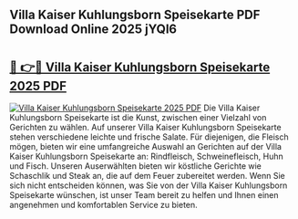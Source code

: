 ## Villa Kaiser Kuhlungsborn Speisekarte PDF Download Online 2025 jYQl6

# <h2><a href="http://gcc07au.nevu.top/?p=Villa+Kaiser+Kuhlungsborn+Speisekarte">🔗 👉🔴 Villa Kaiser Kuhlungsborn Speisekarte 2025 PDF</a></h2>

[![Villa Kaiser Kuhlungsborn Speisekarte 2025 PDF](https://i.imgur.com/dBaPXMq.png)](http://gcc07au.nevu.top/?p=Villa+Kaiser+Kuhlungsborn+Speisekarte)
Die Villa Kaiser Kuhlungsborn Speisekarte ist die Kunst, zwischen einer Vielzahl von Gerichten zu wählen. Auf unserer Villa Kaiser Kuhlungsborn Speisekarte stehen verschiedene leichte und frische Salate. Für diejenigen, die Fleisch mögen, bieten wir eine umfangreiche Auswahl an Gerichten auf der Villa Kaiser Kuhlungsborn Speisekarte an: Rindfleisch, Schweinefleisch, Huhn und Fisch. Unseren Auserwählten bieten wir köstliche Gerichte wie Schaschlik und Steak an, die auf dem Feuer zubereitet werden. Wenn Sie sich nicht entscheiden können, was Sie von der Villa Kaiser Kuhlungsborn Speisekarte wünschen, ist unser Team bereit zu helfen und Ihnen einen angenehmen und komfortablen Service zu bieten.
